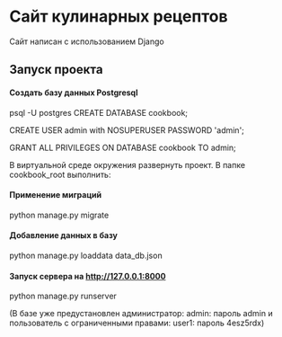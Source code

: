 # Сайт кулинарных рецептов

Сайт написан с использованием Django

## Запуск проекта

#### Создать базу данных Postgresql
psql -U postgres
CREATE DATABASE cookbook;

CREATE USER admin with NOSUPERUSER PASSWORD 'admin';

GRANT ALL PRIVILEGES ON DATABASE cookbook TO admin;

В виртуальной среде окружения развернуть проект.
В папке cookbook_root выполнить:
#### Применение миграций
python manage.py migrate
#### Добавление данных в базу
python manage.py loaddata data_db.json
#### Запуск сервера на http://127.0.0.1:8000
python manage.py runserver


(В базе уже предустановлен администратор:
admin: пароль admin
и пользователь с ограниченными правами:
user1: пароль 4esz5rdx)
